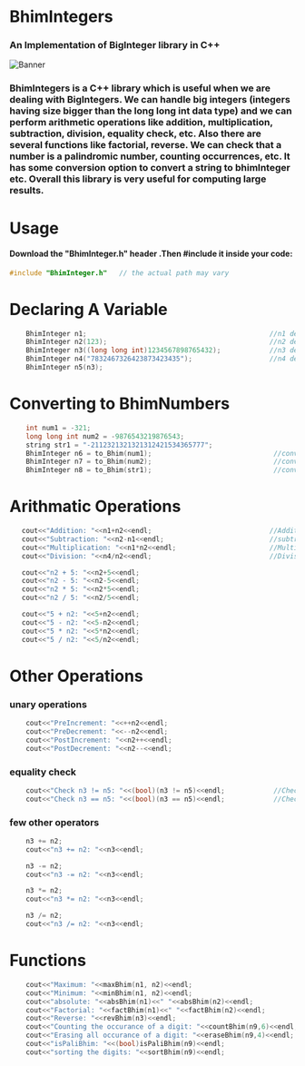 # BhimIntegers
### An Implementation of BigInteger library in C++
![Banner](https://github.com/kothariji/BhimIntegers/blob/master/Bhim%20Integers.jpg?raw=true)

### BhimIntegers is a C++ library which is useful when we are dealing with BigIntegers. We can handle big integers (integers having size bigger than the long long int data type) and we can perform arithmetic operations like addition, multiplication, subtraction, division, equality check, etc. Also there are several functions like factorial, reverse. We can check that a number is a palindromic number, counting occurrences, etc. It has some conversion option to convert a string to bhimInteger etc. Overall this library is very useful for computing large results.


# Usage
#### Download the "BhimInteger.h" header .Then #include it inside your code:
```c++
#include "BhimInteger.h"   // the actual path may vary
```
# Declaring A Variable
```c++
    BhimInteger n1;                                             //n1 defined with value 0
    BhimInteger n2(123);                                        //n2 defined with value int value
    BhimInteger n3((long long int)1234567898765432);            //n3 defined with value long long int value
    BhimInteger n4("7832467326423873423435");                   //n4 defined with string value
    BhimInteger n5(n3);   
```

# Converting to BhimNumbers
```c++
    int num1 = -321;
    long long int num2 = -9876543219876543;
    string str1 = "-2112321321321312421534365777";
    BhimInteger n6 = to_Bhim(num1);                              //converting int to BhimInteger
    BhimInteger n7 = to_Bhim(num2);                              //converting long long int to BhimInteger
    BhimInteger n8 = to_Bhim(str1);                              //converting string to BhimInteger
```
 
 # Arithmatic Operations
 ```c++
    cout<<"Addition: "<<n1+n2<<endl;                             //Addition
    cout<<"Subtraction: "<<n2-n1<<endl;                          //subtraction
    cout<<"Multiplication: "<<n1*n2<<endl;                       //Multiplication
    cout<<"Division: "<<n4/n2<<endl;                             //Division

    cout<<"n2 + 5: "<<n2+5<<endl;
    cout<<"n2 - 5: "<<n2-5<<endl;
    cout<<"n2 * 5: "<<n2*5<<endl;
    cout<<"n2 / 5: "<<n2/5<<endl;

    cout<<"5 + n2: "<<5+n2<<endl;
    cout<<"5 - n2: "<<5-n2<<endl;
    cout<<"5 * n2: "<<5*n2<<endl;
    cout<<"5 / n2: "<<5/n2<<endl;
```

# Other Operations

### unary operations
```c++
    cout<<"PreIncrement: "<<++n2<<endl;
    cout<<"PreDecrement: "<<--n2<<endl;
    cout<<"PostIncrement: "<<n2++<<endl;
    cout<<"PostDecrement: "<<n2--<<endl;
```
### equality check
```c++
    cout<<"Check n3 != n5: "<<(bool)(n3 != n5)<<endl;            //Checking if value of both are different
    cout<<"Check n3 == n5: "<<(bool)(n3 == n5)<<endl;            //Checking if value of both are same
```
### few other operators
```c++
    n3 += n2;
    cout<<"n3 += n2: "<<n3<<endl;

    n3 -= n2;
    cout<<"n3 -= n2: "<<n3<<endl;

    n3 *= n2;
    cout<<"n3 *= n2: "<<n3<<endl;

    n3 /= n2;
    cout<<"n3 /= n2: "<<n3<<endl;
```


# Functions
```c++
    cout<<"Maximum: "<<maxBhim(n1, n2)<<endl;                               //Maximum of two Numbers
    cout<<"Minimum: "<<minBhim(n1, n2)<<endl;                               //Minimum of two Numbers
    cout<<"absolute: "<<absBhim(n1)<<" "<<absBhim(n2)<<endl;                //Absolute value of a number
    cout<<"Factorial: "<<factBhim(n1)<<" "<<factBhim(n2)<<endl;             //Factorial of a number
    cout<<"Reverse: "<<revBhim(n3)<<endl;                                   //Reverse a number
    cout<<"Counting the occurance of a digit: "<<countBhim(n9,6)<<endl;     //Counting the occurance of a digit
    cout<<"Erasing all occurance of a digit: "<<eraseBhim(n9,4)<<endl;      //Erasing all occurances of a digit
    cout<<"isPaliBhim: "<<(bool)isPaliBhim(n9)<<endl;                       //Checking if a number is palindrome
    cout<<"sorting the digits: "<<sortBhim(n9)<<endl;                       //sort the digits of a number
```
